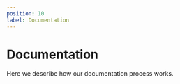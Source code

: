 ```yaml
---
position: 10
label: Documentation
---
```


# Documentation

Here we describe how our documentation process works.
